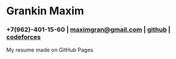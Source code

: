 # Grankin Maxim

### +7(962)-401-15-60 | maximgran@gmail.com | [github](http://github.com/maxim092001) | [codeforces](http://codeforces.com/profile/MAKCOH)

My resume made on GitHub Pages
